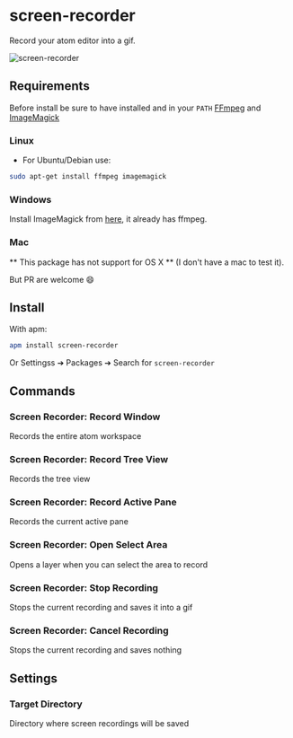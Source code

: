 # screen-recorder

Record your atom editor into a gif.

![screen-recorder](https://cloud.githubusercontent.com/assets/10590799/14191540/8b7275f8-f755-11e5-8eae-931680f5a869.gif)

## Requirements
Before install be sure to have installed and in your `PATH`
[FFmpeg](https://www.ffmpeg.org/) and [ImageMagick](http://www.imagemagick.org/)

### Linux
* For Ubuntu/Debian use:
```bash
sudo apt-get install ffmpeg imagemagick
```

### Windows
Install ImageMagick from [here](http://www.imagemagick.org/script/binary-releases.php#windows), it already has ffmpeg.

### Mac
** This package has not support for OS X ** (I don't have a mac to test it).

But PR are welcome :smile:

## Install
With apm:
```bash
apm install screen-recorder
```
Or Settingss ➔ Packages ➔ Search for `screen-recorder`

## Commands

### Screen Recorder: Record Window
Records the entire atom workspace
### Screen Recorder: Record Tree View
Records the tree view
### Screen Recorder: Record Active Pane
Records the current active pane
### Screen Recorder: Open Select Area
Opens a layer when you can select the area to record
### Screen Recorder: Stop Recording
Stops the current recording and saves it into a gif
### Screen Recorder: Cancel Recording
Stops the current recording and saves nothing

## Settings

### Target Directory
Directory where screen recordings will be saved
